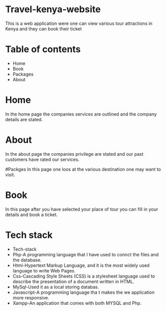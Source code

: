 # Travel-kenya-website
This is a web application were one can view various tour attractions in Kenya and they can book their ticket 

# Table of contents
* Home
* Book
* Packages
* About 

# Home
In the home page the companies services are outlined and the company details are stated.

# About 
In the about page the companies privilege are stated and our past customers have rated our services.

#Packges
In this page one loos at the various destination one may want to visit.

# Book
In this page after you have selected your place of tour you can fill in your details and book a ticket.


# Tech stack
 * Tech-stack
  * Php-A programming language that I have used to connct the files and the database.
  * Html-Hypertext Markup Language, and it is the most widely used language to write Web Pages.
  * Css-Cascading Style Sheets (CSS) is a stylesheet language used to describe the presentation of a document written in HTML.
  * MySql-Used it as a local storing databas.
  * Javascript-A programming language tha t makes the we application more responsive.
  * Xampp-An application that comes with both MYSQL and Php.



